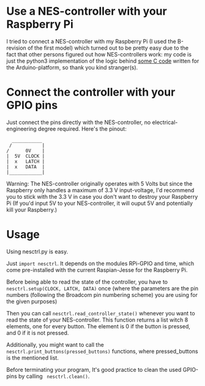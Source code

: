 # Use a NES-controller with your Raspberry Pi
I tried to connect a NES-controller with my Raspberry Pi (I used the B-revision of the first model) which turned out to be pretty easy due to the fact that other persons figured out how NES-controllers work: my code is just the python3 implementation of the logic behind [some C code](http://forum.arduino.cc/index.php?topic=8481.0) written for the Arduino-platform, so thank you kind stranger(s). 


# Connect the controller with your GPIO pins
Just connect the pins directly with the NES-controller, no electrical-engineering degree required.
Here's the pinout:
``` 
  ___________ 
 /           |
/      0V    |
|  5V  CLOCK |
|  x   LATCH |
|  x   DATA  |
|____________|
```
Warning: The NES-controller originally operates with 5 Volts but since the Raspberry only handles a maximum of 3.3 V input-voltage, I'd recommend you to stick with the 3.3 V in case you don't want to destroy your Raspberry Pi (If you'd input 5V to your NES-controller, it will ouput 5V and potentially kill your Raspberry.)

# Usage
Using nesctrl.py is easy. 

Just ```import nesctrl```. It depends on the modules RPi-GPIO and time, which come pre-installed with the current Raspian-Jesse for the Raspberry Pi.

Before being able to read the state of the controller, you have to  ``` nesctrl.setup(CLOCK, LATCH, DATA) ``` once (where the parameters are the pin numbers (following the Broadcom pin numbering scheme) you are using for the  given purposes) 

Then you can call ```nesctrl.read_controller_state()``` whenever you want to read the state of your NES-controller. This function returns a list witch 8 elements, one for every button. The element is 0 if the button is pressed, and 0 if it is not pressed. 

Additionally, you might want to call the ``` nesctrl.print_buttons(pressed_buttons)``` functions, where pressed_buttons is the mentioned list.

Before terminating your program, It's good practice to clean the used GPIO-pins by calling ``` nesctrl.clean()```.


